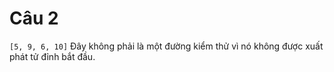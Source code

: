 ﻿# Câu 2

``[5, 9, 6, 10]``   Đây không phải là một đường kiểm thử vì nó không được xuất phát tử đỉnh bắt đầu.
